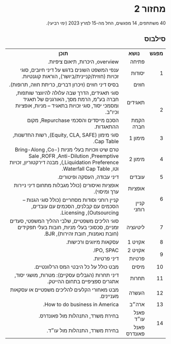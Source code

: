 <div dir="rtl">
<h1>מחזור 2</h1>
<p>
40 משתתפים, 14 מפגשים, החל מה-15 למרץ 2023 (ימי רביעי).

</p>
    
<h2>סילבוס</h2>
  
<table>
  <tr>
    <th>מפגש</th>
    <th>נושא</th>
    <th>תוכן</th>
  </tr>
  <tr></tr>
  <tr>
    <td rowspan="3">1</td>
    <td>פתיחה</td>
    <td>overview, היכרות, תיאום ציפיות.</td>
  </tr>
  <tr>
    <td>יסודות</td>
    <td>ענפי המשפט השונים בדגש על דיני חיובים, סוגי זכויות (חוזית/קניינית/ביושר), הוראות קוגנטיות.</td>
  </tr>
  <tr>
    <td>חוזים</td>
    <td>בסיס דיני חוזים (זיכרון דברים, כריתת חוזה, תרופות).</td>
  </tr>
  <tr>
    <td rowspan="2">2</td>
    <td>תאגידים</td>
    <td>סוגי תאגידים, הדרך שבה עלולה להיווצר שותפות, חברה בע"מ, הרמת מסך, האורגנים של תאגיד ומסמכי יסוד, סוגי זכויות בתאגיד – מניות, אופציות וכיו"ב.</td>
  </tr>
  <tr>
    <td>הקמת חברה</td>
    <td>הסכם מייסדים והסכמי Repurchase, מקום ההתאגדות.</td>
  </tr>
  <tr>
    <td>3</td>
    <td>מימון 1</td>
    <td>סוגי מימון (Equity, CLA, SAFE), רשות החדשנות, Cap Table.</td>
  </tr>
  <tr>
    <td>4</td>
    <td>מימון 2</td>
    <td>טרם שיט וזכויות בעלי מניות (Bring-Along ,Co-Sale ,ROFR ,Anti-Dilution ,Preemptive ,Liquidation Preference), מבנה דירקטוריון, זכויות וטו, Waterfall Cap Table.</td>
  </tr>
  <tr>
    <td>5</td>
    <td>עובדים</td>
    <td>דיני עבודה, העסקה ופיטורים.</td>
  </tr>
  <tr>
    <td rowspan="2">6</td>
    <td>אופציות</td>
    <td>אופציות ואיסורים (כולל מגבלות מתחום דיני ניירות ערך ומיסוי).</td>
  </tr>
  <tr>
    <td>קניין רוחני</td>
    <td>קניין רוחני וסודות מסחריים (כולל סוגי הגנות – הסכמים עם קבלנים, הסכמים עם עובדים, Outsourcing), Licensing.</td>
  </tr>
  <tr>
    <td>7</td>
    <td>ליטיגציה</td>
    <td>סוגי הליכים משפטיים, שלבי ההליך המשפטי, סעדים זמניים, סכסוכי בעלי מניות, חובות בעלי תפקידים (חובת נאמנות, חובת זהירות), BJR.</td>
  </tr>
  <tr>
    <td>8</td>
    <td>אקזיט 1</td>
    <td>עסקאות מיזוגים ורכישות.</td>
  </tr>
  <tr>
    <td rowspan="2">9</td>
    <td>אקזיט 2</td>
    <td>IPO, SPAC.</td>
  </tr>
  <tr>
    <td>פרטיות</td>
    <td>דיני פרטיות.</td>
  </tr>
  <tr>
    <td>10</td>
    <td>מיסים</td>
    <td>מבט כולל על כל היבטי המס הרלוונטיים.</td>
  </tr>
  <tr>
    <td>11</td>
    <td>תחרות</td>
    <td>דיני תחרות (הגבלים עסקיים): מטרות, מושגי יסוד, אתגרים ספציפיים בתחום ההייטק.</td>
  </tr>
  <tr>
    <td>12</td>
    <td>העשרה</td>
    <td>מבט מאחורי הקלעים להליכים משפטיים או עסקאות מעניינים.</td>
  </tr>
  <tr>
    <td>13</td>
    <td>ארה״ב</td>
    <td>How to do business in America.</td>
  </tr>
  <tr>
    <td rowspan="2">14</td>
    <td>פאנל עו״ד</td>
    <td>בחירת משרד, התנהלות מול פאונדרס.</td>
  </tr>
  <tr>
    <td>פאנל פאונדרס</td>
    <td>בחירת משרד, התנהלות מול עו״ד.</td>
  </tr>
</table>

<div>
